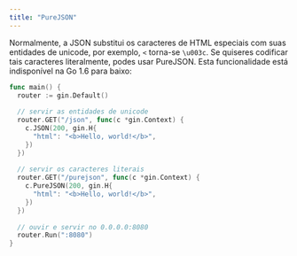 ```yaml
---
title: "PureJSON"
---
```


Normalmente, a JSON substitui os caracteres de HTML especiais com suas entidades de unicode, por exemplo, `<` torna-se `\u003c`. Se quiseres codificar tais caracteres literalmente, podes usar PureJSON. Esta funcionalidade está indisponível na Go 1.6 para baixo:

```go
func main() {
  router := gin.Default()
  
  // servir as entidades de unicode
  router.GET("/json", func(c *gin.Context) {
    c.JSON(200, gin.H{
      "html": "<b>Hello, world!</b>",
    })
  })
  
  // servir os caracteres literais
  router.GET("/purejson", func(c *gin.Context) {
    c.PureJSON(200, gin.H{
      "html": "<b>Hello, world!</b>",
    })
  })
  
  // ouvir e servir no 0.0.0.0:8080
  router.Run(":8080")
}
```
